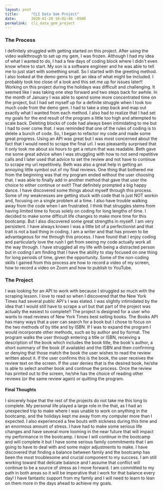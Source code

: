 ```yaml
---
layout: post
title:      "CLI Data Gem Project"
date:       2020-01-20 10:02:48 -0500
permalink:  cli_data_gem_project
---
```


### The Process

I definitely struggled with getting started on this project. After using the video  walkthrough to set up my gem, I was frozen.  Although I had my idea of what I wanted to do, I had a few days of coding block where I didn't even know where to start. 
My son is a software engineer and he was able to tell me to just start with something small. So I started with the greeting method. I also looked at the demo gems to get an idea of what might be included. I probably took too close of a look and this set me up for issues later!!
Working on this project during the holidays was difficult and challenging. It seemed like I was taking one step forward and two steps back for awhile. 
In the month of January I was able to spend some more concentrated time on the project, but I had set myself up for a definite struggle when I took too much code from the demo gem. I had to take a step back and map out exactly what I wanted from each method. I also had to realize that I had set my goals for the end result of the program a little too high and attempted to scale back. 
Deleting blocks of code had always been intimidating to me but I had to over come that. I was reminded that one of the rules of coding is to delete a bunch of code. So, I began to refactor my code and made some great progress. 
Using an API was great but I was most concerned about the fact that I would need to scrape the final url. I was pleasantly surprised that it only took me about six hours to get a return that was readable. 
Beth gave me some great advice when I was struggling with how to not send repetitive calls and I later used that advice to set the review and not have to continue to scrape my url repetitively. Beth was also a great help in getting an annoying little symbol out of my final reviews. 
One thing that bothered me from the beginning was that my program ended without the user choosing that. I was able to finally add in another method that gave that user the choice to either continue or exit!! That definitely prompted a big happy dance. 
I have discovered some things about myself through this process. Some of my weaknesses are getting stuck with code that is just NOT workin and, focusing on a single problem at a time. I also have trouble walking away from the code when I am frustrated. I think that struggles stems from having limited time to focus solely on coding for long lengths of time. I decided to make some difficult life changes to make more time for this bootcamp.
But I also discovered some great strengths in myself. I am very persistent. I have always known I was a little bit of a perfectionist and that trait is not a bad thing in coding. I am a writer and that has proven to be advantageous for me through this process. I have found that I enjoy coding and particularly love the rush I get from seeing my code actually work all the way through.  I have struggled all my life with being a distracted person but in coding I am finding that I have the ability to stay focused on one thing for long periods of time, given the opportunity.
Some of the non-coding skills I gained from this process are how to record a video of my screen, how to record a video on Zoom and how to publish to YouTube. 

### The Project
I was looking for an API to work with because I struggled so much with the scraping lesson. I love to read so when I discovered that the New York Times had several public API's I was elated. I was slightly intimidated by the idea that I would still have to scrape a url but that part of the project was actually the easiest to complete!!
The project is designed for a user who wants to read reviews of New York Times best selling books. The Books API has many ways that a user can search for a book but I chose to focus on the two methods of by title and by ISBN. If I was to expand the program I would incorporate other methods, such as by author and by format. 
The program walks the user through entering a title or ISBN, receiving a description of the book which includes the book title, the book's author, a short summary of the book (if available) and the ISBN and then confirming or denying that those match the book the user wishes to read the review written about it. 
If the user confirms this is the book, the user receives the review text on the screen. If the user denies that is the desired book, he/she is able to select another book and continue the process. 
Once the review has printed out to the screen, he/she has the choice of reading other reviews (or the same review again) or quitting the program.

#### Final Thoughts
I sincerely hope that the rest of the projects do not take me this long to complete. My personal life played a large role in the that, as I had an unexpected trip to make where I was unable to work on anything in the bootcamp, and the holidays kept me away from my computer more than I expected. I also experienced a few bouts with sickness during this time and an enormous amount of stress. I have had to make some serious life changes and have several more looming in the near future that will impact my performance in the bootcamp. I know I will continue in the bootcamp and will complete it but I have some serious family commitments that I am going to have to deal with and some major adjustments to make. 
I have discovered that finding a balance between family and the bootcamp has been the most troublesome and crucial component to my success. I am still working toward that delicate balance and I assume that conflict will continue to be a source of stress as I move forward. I am committed to my path in both areas so it will be imperative that I work for that balance every day! I have fantastic support from my family and I will need to learn to lean on them more in the days ahead to achieve my goals. 

